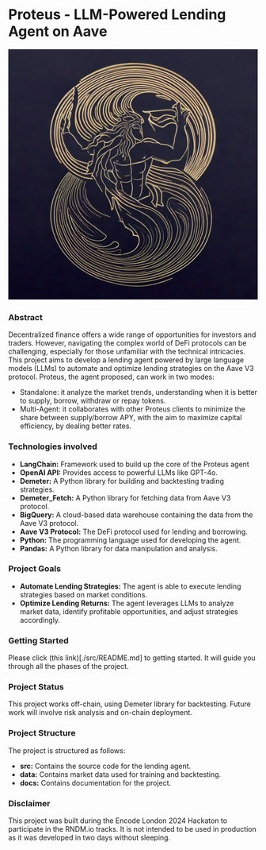 # Proteus - LLM-Powered Lending Agent on Aave

![Proteus Logo](proteus_logo.jpg)

### Abstract
Decentralized finance offers a wide range of opportunities for investors and traders. However, navigating the complex world of DeFi protocols can be challenging, especially for those unfamiliar with the technical intricacies. This project aims to develop a lending agent powered by large language models (LLMs) to automate and optimize lending strategies on the Aave V3 protocol. 
Proteus, the agent proposed, can work in two modes:
* Standalone: it analyze the market trends, understanding when it is better to supply, borrow, withdraw or repay tokens.
* Multi-Agent: it collaborates with other Proteus clients to minimize the share between supply/borrow APY, with the aim to maximize capital efficiency, by dealing better rates.

### Technologies involved
* **LangChain:** Framework used to build up the core of the Proteus agent
* **OpenAI API:** Provides access to powerful LLMs like GPT-4o.
* **Demeter:** A Python library for building and backtesting trading strategies.
* **Demeter_Fetch:** A Python library for fetching data from Aave V3 protocol.
* **BigQuery:** A cloud-based data warehouse containing the data from the Aave V3 protocol.
* **Aave V3 Protocol:** The DeFi protocol used for lending and borrowing.
* **Python:** The programming language used for developing the agent.
* **Pandas:** A Python library for data manipulation and analysis.

### Project Goals
* **Automate Lending Strategies:** The agent is able to execute lending strategies based on market conditions.
* **Optimize Lending Returns:** The agent leverages LLMs to analyze market data, identify profitable opportunities, and adjust strategies accordingly.

### Getting Started
Please click (this link)[./src/README.md] to getting started. It will guide you through all the phases of the project.

### Project Status
This project works off-chain, using Demeter library for backtesting. Future work will involve risk analysis and on-chain deployment.

### Project Structure
The project is structured as follows:
* **src:** Contains the source code for the lending agent.
* **data:** Contains market data used for training and backtesting.
* **docs:** Contains documentation for the project.

### Disclaimer
This project was built during the Encode London 2024 Hackaton to participate in the RNDM.io tracks. It is not intended to be used in production as it was developed in two days without sleeping.